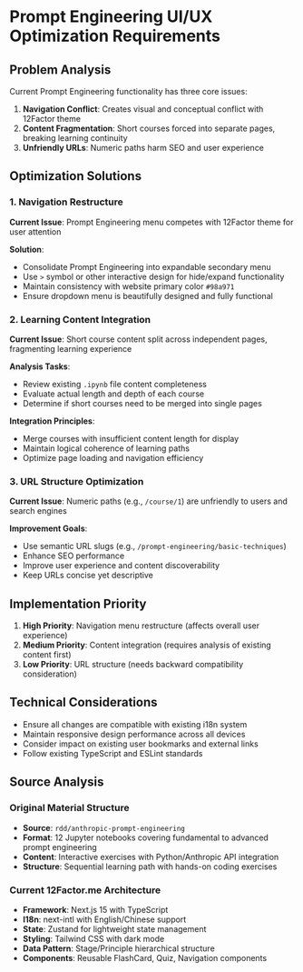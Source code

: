 # Prompt Engineering UI/UX Optimization Requirements

## Problem Analysis

Current Prompt Engineering functionality has three core issues:
1. **Navigation Conflict**: Creates visual and conceptual conflict with 12Factor theme
2. **Content Fragmentation**: Short courses forced into separate pages, breaking learning continuity
3. **Unfriendly URLs**: Numeric paths harm SEO and user experience

## Optimization Solutions

### 1. Navigation Restructure
**Current Issue**: Prompt Engineering menu competes with 12Factor theme for user attention

**Solution**:
- Consolidate Prompt Engineering into expandable secondary menu
- Use `>` symbol or other interactive design for hide/expand functionality
- Maintain consistency with website primary color `#98a971`
- Ensure dropdown menu is beautifully designed and fully functional

### 2. Learning Content Integration
**Current Issue**: Short course content split across independent pages, fragmenting learning experience

**Analysis Tasks**:
- Review existing `.ipynb` file content completeness
- Evaluate actual length and depth of each course
- Determine if short courses need to be merged into single pages

**Integration Principles**:
- Merge courses with insufficient content length for display
- Maintain logical coherence of learning paths
- Optimize page loading and navigation efficiency

### 3. URL Structure Optimization
**Current Issue**: Numeric paths (e.g., `/course/1`) are unfriendly to users and search engines

**Improvement Goals**:
- Use semantic URL slugs (e.g., `/prompt-engineering/basic-techniques`)
- Enhance SEO performance
- Improve user experience and content discoverability
- Keep URLs concise yet descriptive

## Implementation Priority

1. **High Priority**: Navigation menu restructure (affects overall user experience)
2. **Medium Priority**: Content integration (requires analysis of existing content first)
3. **Low Priority**: URL structure (needs backward compatibility consideration)

## Technical Considerations

- Ensure all changes are compatible with existing i18n system
- Maintain responsive design performance across all devices
- Consider impact on existing user bookmarks and external links
- Follow existing TypeScript and ESLint standards

## Source Analysis

### Original Material Structure
- **Source**: `rdd/anthropic-prompt-engineering`
- **Format**: 12 Jupyter notebooks covering fundamental to advanced prompt engineering
- **Content**: Interactive exercises with Python/Anthropic API integration
- **Structure**: Sequential learning path with hands-on coding exercises

### Current 12Factor.me Architecture
- **Framework**: Next.js 15 with TypeScript
- **I18n**: next-intl with English/Chinese support
- **State**: Zustand for lightweight state management
- **Styling**: Tailwind CSS with dark mode
- **Data Pattern**: Stage/Principle hierarchical structure
- **Components**: Reusable FlashCard, Quiz, Navigation components
